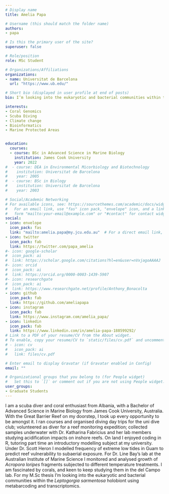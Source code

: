 ```yaml
---
# Display name
title: Amelia Papa

# Username (this should match the folder name)
authors:
- papa

# Is this the primary user of the site?
superuser: false

# Role/position
role: MSc Student

# Organizations/Affiliations
organizations:
- name: Universitat de Barcelona
  url: "https://www.ub.edu/"

# Short bio (displayed in user profile at end of posts)
bio: I’m looking into the eukaryotic and bacterial communities within the Leptogorgia sarmentosa holobiont using metabarcoding and transcriptomics.

interests:
- Coral Genomics
- Scuba Diving
- Climate change
- Bioinformatics
- Marine Protected Areas


education:
  courses:
  - course: BSc in Advanced Science in Marine Biology
    institution: James Cook University
    year: 2022
#  - course: DEA in Environmental Micorbiology and Biotechnology
#    institution: Universitat de Barcelona
#    year: 2005
#  - course: BSc in Biology
#    institution: Universitat de Barcelona
#    year: 2003

# Social/Academic Networking
# For available icons, see: https://sourcethemes.com/academic/docs/widgets/#icons
#   For an email link, use "fas" icon pack, "envelope" icon, and a link in the
#   form "mailto:your-email@example.com" or "#contact" for contact widget.
social:
- icon: envelope
  icon_pack: fas
  link: "mailto:amelia.papa@my.jcu.edu.au"  # For a direct email link, use "mailto:test@example.org".
- icon: twitter
  icon_pack: fab
  link: https://twitter.com/papa_amelia
#- icon: google-scholar
#  icon_pack: ai
#  link: https://scholar.google.com/citations?hl=en&user=nVxjagoAAAAJ
#- icon: orcid
#  icon_pack: ai
#  link: https://orcid.org/0000-0003-1439-5907
#- icon: researchgate
#  icon_pack: ai
#  link: https://www.researchgate.net/profile/Anthony_Bonacolta
- icon: github
  icon_pack: fab
  link: https://github.com/ameliapapa
- icon: instagram
  icon_pack: fab
  link: https://www.instagram.com/amelia_papa/
- icon: linkedin
  icon_pack: fab
  link: https://www.linkedin.com/in/amelia-papa-188599292/
# Link to a PDF of your resume/CV from the About widget.
# To enable, copy your resume/CV to `static/files/cv.pdf` and uncomment the lines below.
# - icon: cv
#   icon_pack: ai
#   link: files/cv.pdf

# Enter email to display Gravatar (if Gravatar enabled in Config)
email: ""

# Organizational groups that you belong to (for People widget)
#   Set this to `[]` or comment out if you are not using People widget.
user_groups:
- Graduate Students
---
```


I am a scuba diver and coral enthusiast from Albania, with a Bachelor of Advanced Science in Marine Biology from James Cook University, Australia. With the Great Barrier Reef on my doorstep, I took up every opportunity to be amongst it. I ran courses and organised diving day trips for the uni dive club; volunteered as diver for a reef monitoring expedition; collected samples underwater with Dr. Katharina Fabricius and her lab members studying acidification impacts on inshore reefs. On land I enjoyed coding in R, tutoring part time an introductory modelling subject at my university. Under Dr. Scott Heron I modelled frequency of extreme low tides in Guam to predict reef vulnerability to subaerial exposure. For Dr. Line Bay’s lab at the Australian Institute of Marine Science I monitored and analysed growth of *Acropora loripes* fragments subjected to different temperature treatments. I am fascinated by corals, and keen to keep studying them in the del Campo lab. For my M.Sc thesis I’m looking into the eukaryotic and bacterial communities within the *Leptogorgia sarmentosa* holobiont using metabarcoding and transcriptomics.

